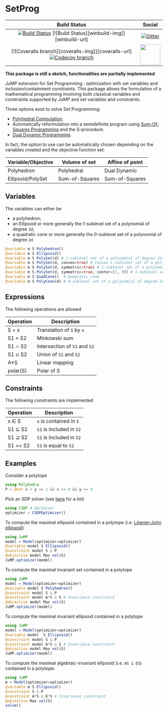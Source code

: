 # SetProg

| **Build Status** | **Social** |
|:----------------:|:----------:|
| [![Build Status][build-img]][build-url] [![Build Status][winbuild-img]][winbuild-url] | [![Gitter][gitter-img]][gitter-url] |
| [![Coveralls branch][coveralls-img]][coveralls-url] [![Codecov branch][codecov-img]][codecov-url] | [<img src="https://upload.wikimedia.org/wikipedia/commons/thumb/a/af/Discourse_logo.png/799px-Discourse_logo.png" width="64">][discourse-url] |

**This package is still a sketch, functionalities are partially implemented**

JuMP extension for Set Programming : optimization with set variables and inclusion/containment constraints. This package allows the formulation of a mathematical programming involving both classical variables and constraints supported by JuMP and set variables and constraints.

Three options exist to solve Set Programming:
* [Polyhedral Computation](https://github.com/JuliaPolyhedra/Polyhedra.jl).
* Automatically reformulation into a semidefinite program using [Sum-Of-Squares Programming](https://github.com/JuliaOpt/SumOfSquares.jl) and the S-procedure.
* [Dual Dynamic Programming](https://github.com/JuliaStochOpt/StructDualDynProg.jl).

In fact, the option to use can be automatically chosen depending on the variables created and the objective function set:

| Variable/Objective | Volume of set  | Affine of point |
|--------------------|----------------|-----------------|
| Polyhedron         | Polyhedral     | Dual Dynamic    |
| Ellipsoid/PolySet  | Sum-of-Squares | Sum-of-Squares  |

## Variables

The variables can either be
* a polyhedron;
* an Ellipsoid or more generally the 1-sublevel set of a polynomial of degree `2d`;
* a quadratic cone or more generally the 0-sublevel set of a polynomial of degree `2d`

```julia
@variable m S Polyhedron()
@variable m S Ellipsoid()
@variable m S PolySet(d) # 1-sublevel set of a polynomial of degree 2d
@variable m S PolySet(d, convex=true) # Convex 1-sublevel set of a polynomial of degree 2d
@variable m S PolySet(d, symmetric=true) # 1-sublevel set of a polynomial of degree 2d symmetric around the origin
@variable m S PolySet(d, symmetric=true, center=[1, 0]) # 1-sublevel set of a polynomial of degree 2d symmetric around the [1, 0]
@variable m S QuadCone()  # Quadratic cone
@variable m S PolyCone(d) # 0-sublevel set of a polynomial of degree 2d
```

## Expressions

The following operations are allowed

| Operation | Description                   |
|-----------|-------------------------------|
| S + x     | Translation of `S` by `x`     |
| S1 + S2   | Minkowski sum                 |
| S1 ∩ S2   | Intersection of `S1` and `S2` |
| S1 ∪ S2   | Union of `S1` and `S2`        |
| A\*S      | Linear mapping                |
| polar(S)  | Polar of S                    |

## Constraints

The following constraints are implemented

| Operation | Description              |
|-----------|--------------------------|
| x ∈ S     | `x` is contained in `S`  |
| S1 ⊆ S2   | `S1` is included in `S2` |
| S1 ⊇ S2   | `S1` is included in `S2` |
| S1 == S2  | `S1` is equal to `S2`    |

## Examples

Consider a polytope
```julia
using Polyhedra
P = @set x + y <= 1 && x >= 0 && y >= 0
```
Pick an SDP solver (see [here](juliaopt.org) for a list)
```julia
using CSDP # Optimizer
optimizer = CSDPOptimizer()
```

To compute the maximal ellipsoid contained in a polytope (i.e. [Löwner-John ellipsoid](https://github.com/rdeits/LoewnerJohnEllipsoids.jl))
```julia
using JuMP
model = Model(optimizer=optimizer)
@variable model S Ellipsoid()
@constraint model S ⊆ P
@objective model Max vol(S)
JuMP.optimize!(model)
```

To compute the maximal invariant set contained in a polytope
```julia
using JuMP
model = Model(optimizer=optimizer)
@variable model S Polyhedron()
@constraint model S ⊆ P
@constraint model A*S ⊆ S # Invariance constraint
@objective model Max vol(S)
JuMP.optimize!(model)
```

To compute the maximal invariant ellipsoid contained in a polytope
```julia
using JuMP
model = Model(optimizer=optimizer)
@variable model  S Ellipsoid()
@constraint model S ⊆ P
@constraint model A*S ⊆ S # Invariance constraint
@objective model Max vol(S)
JuMP.optimize!(model)
```

To compute the maximal algebraic-invariant ellipsoid (i.e. `AS ⊆ ES`) contained in a polytope:
```julia
using JuMP
m = Model(optimizer=optimizer)
@variable m S Ellipsoid()
@constraint S ⊆ P
@constraint A*S ⊆ E*S # Invariance constraint
@objective Max vol(S)
solve()
```

[build-img]: https://travis-ci.org/blegat/SetProg.jl.svg?branch=master
[build-url]: https://travis-ci.org/blegat/SetProg.jl
[codecov-img]: http://codecov.io/github/blegat/SetProg.jl/coverage.svg?branch=master
[codecov-url]: http://codecov.io/github/blegat/SetProg.jl?branch=master

[gitter-url]: https://gitter.im/JuliaPolyhedra/Lobby?utm_source=share-link&utm_medium=link&utm_campaign=share-link
[gitter-img]: https://badges.gitter.im/JuliaPolyhedra/Lobby.svg
[discourse-url]: https://discourse.julialang.org/c/domain/opt

